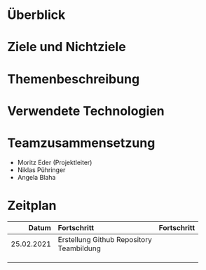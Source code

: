 # Überblick

# Ziele und Nichtziele

# Themenbeschreibung

# Verwendete Technologien

# Teamzusammensetzung
- Moritz Eder (Projektleiter)
- Niklas Pühringer
- Angela Blaha
 
# Zeitplan

| Datum  |Fortschritt    | Fortschritt |
| ------:|:-------------|:-----------:|
|25.02.2021|Erstellung Github Repository </br> Teambildung ||
|        |                ||
|        |               |             |
|        |               |             |

